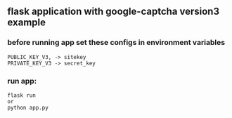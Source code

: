  ## flask application with google-captcha version3 example
 

### before running app set these configs in environment variables

    PUBLIC_KEY_V3, -> sitekey
    PRIVATE_KEY_V3 -> secret_key

### run app:

    flask run
    or 
    python app.py